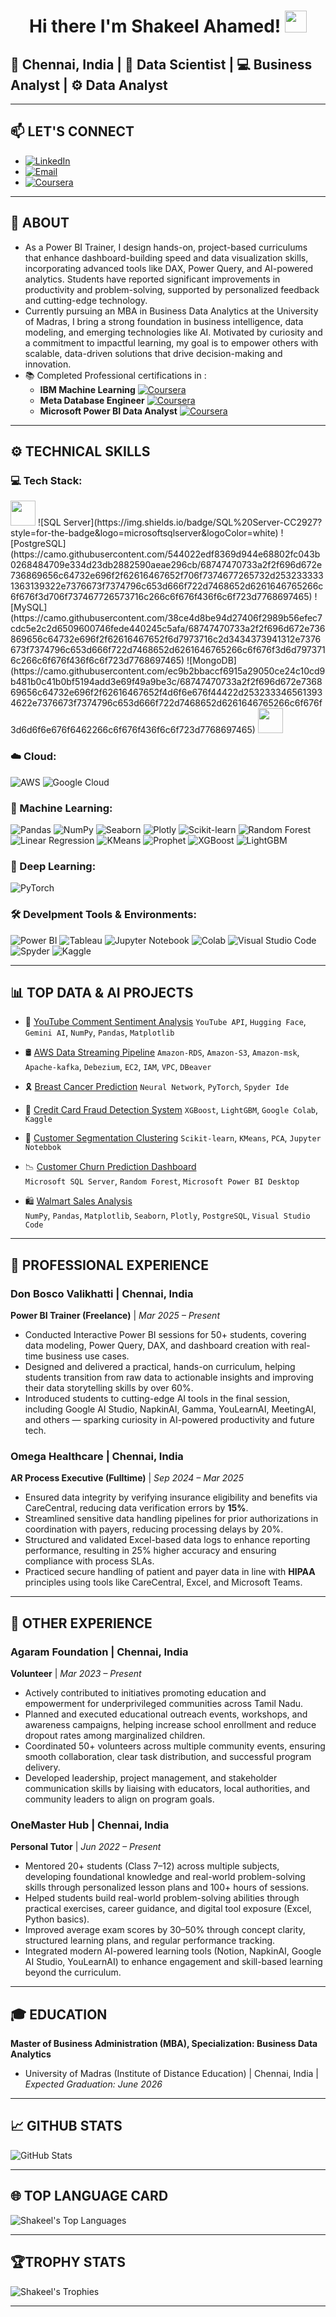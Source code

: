 #  <h1 align="center">Hi there I'm Shakeel Ahamed! <img src="https://media.giphy.com/media/hvRJCLFzcasrR4ia7z/giphy.gif" width="35px" /></h1>

## <n align="centre">📍 **Chennai, India** |  🧠 **Data Scientist** | 💻 **Business Analyst** | ⚙️ **Data Analyst**
---
## 📫 LET'S CONNECT

- [![LinkedIn](https://img.shields.io/badge/LinkedIn-blue?logo=linkedin)](https://www.linkedin.com/in/shakeel-data)  
- [![Email](https://img.shields.io/badge/Gmail-grey?logo=gmail)](mailto:shakeelahamed6618@gmail.com)
- [![Coursera](https://img.shields.io/badge/Coursera-0056D2?logo=coursera&logoColor=white&style=flat-square)](https://www.coursera.org/learner/shakeel-data)

---

## 🚀 ABOUT
- As a Power BI Trainer, I design hands-on, project-based curriculums that enhance dashboard-building speed and data visualization skills, incorporating advanced tools like DAX, Power Query, and AI-powered analytics. Students have reported significant improvements in productivity and problem-solving, supported by personalized feedback and cutting-edge technology. 
- Currently pursuing an MBA in Business Data Analytics at the University of Madras, I bring a strong foundation in business intelligence, data modeling, and emerging technologies like AI. Motivated by curiosity and a commitment to impactful learning, my goal is to empower others with scalable, data-driven solutions that drive decision-making and innovation.
- 📚 Completed Professional certifications in :
   - **IBM Machine Learning** [![Coursera](https://img.shields.io/badge/Coursera-0056D2?logo=coursera&logoColor=white&style=flat-square)](https://www.coursera.org/account/accomplishments/professional-cert/WT57ED6RK0T8)
   - **Meta Database Engineer** [![Coursera](https://img.shields.io/badge/Coursera-0056D2?logo=coursera&logoColor=white&style=flat-square)](https://www.coursera.org/account/accomplishments/professional-cert/90F7XBIW9DHJ)
   - **Microsoft Power BI Data Analyst** [![Coursera](https://img.shields.io/badge/Coursera-0056D2?logo=coursera&logoColor=white&style=flat-square)](https://www.coursera.org/account/accomplishments/professional-cert/R6YAPT8WAUZZ)
---

## ⚙️ TECHNICAL SKILLS
### 💻 Tech Stack:
<img src="https://www.vectorlogo.zone/logos/python/python-icon.svg" width="40"/>
![SQL Server](https://img.shields.io/badge/SQL%20Server-CC2927?style=for-the-badge&logo=microsoftsqlserver&logoColor=white)
![PostgreSQL](https://camo.githubusercontent.com/544022edf8369d944e68802fc043b0268484709e334d23db2882590aeae296cb/68747470733a2f2f696d672e736869656c64732e696f2f62616467652f706f7374677265732d2532333331363139322e7376673f7374796c653d666f722d7468652d6261646765266c6f676f3d706f737467726573716c266c6f676f436f6c6f723d7768697465)
![MySQL](https://camo.githubusercontent.com/38ce4d8be94d27406f2989b56efec7cdc5e2c2d6509600746fede440245c5afa/68747470733a2f2f696d672e736869656c64732e696f2f62616467652f6d7973716c2d3434373941312e7376673f7374796c653d666f722d7468652d6261646765266c6f676f3d6d7973716c266c6f676f436f6c6f723d7768697465)
![MongoDB](https://camo.githubusercontent.com/ec9b2bbaccf6915a29050ce24c10cd9b481b0c41b0bf5194add3e69f49a9be3c/68747470733a2f2f696d672e736869656c64732e696f2f62616467652f4d6f6e676f44422d2532333465613934622e7376673f7374796c653d666f722d7468652d6261646765266c6f676f3d6d6f6e676f6462266c6f676f436f6c6f723d7768697465)
<img src="https://www.vectorlogo.zone/logos/google_bigquery/google_bigquery-icon.svg" width="40"/>

### ☁️ Cloud:
![AWS](https://img.shields.io/badge/AWS-%23FF9900?style=for-the-badge&logo=amazon-aws&logoColor=white)
<img src="https://img.shields.io/badge/Google_Cloud-4285F4?style=for-the-badge&logo=google-cloud&logoColor=white" alt="Google Cloud"/>

### 🤖 Machine Learning:
![Pandas](https://img.shields.io/badge/Pandas-150458?style=for-the-badge&logo=pandas)
![NumPy](https://img.shields.io/badge/NumPy-013243?style=for-the-badge&logo=numpy)
![Seaborn](https://img.shields.io/badge/Seaborn-76B900?style=for-the-badge&logo=seaborn&logoColor=white) <!-- Custom color + logo name -->
![Plotly](https://img.shields.io/badge/Plotly-3F4F75?style=for-the-badge&logo=plotly)
![Scikit-learn](https://camo.githubusercontent.com/0ad18fa0ec11eec42003562b40a61f4d8643454535b4f3b167bdde4a308b8491/68747470733a2f2f696d672e736869656c64732e696f2f62616467652f7363696b69742d2d6c6561726e2d2532334637393331452e7376673f7374796c653d666f722d7468652d6261646765266c6f676f3d7363696b69742d6c6561726e266c6f676f436f6c6f723d7768697465)
![Random Forest](https://img.shields.io/badge/Random_Forest-228B22?style=for-the-badge&logo=tree&logoColor=white)
![Linear Regression](https://img.shields.io/badge/Linear_Regression-FF6B35?style=for-the-badge&logo=chartdotjs&logoColor=white)
![KMeans](https://img.shields.io/badge/KMeans-9C27B0?style=for-the-badge&logo=clustering&logoColor=white)
![Prophet](https://img.shields.io/badge/Prophet-1877F2?style=for-the-badge&logo=facebook&logoColor=white)
![XGBoost](https://img.shields.io/badge/XGBoost-EC2D00?style=for-the-badge&logo=boost&logoColor=white)
![LightGBM](https://img.shields.io/badge/LightGBM-8BC34A?style=for-the-badge&logo=leaflet&logoColor=white)

### 🧬 Deep Learning:
![PyTorch](https://img.shields.io/badge/PyTorch-EE4C2C?style=for-the-badge&logo=pytorch&logoColor=white)

### 🛠️ Develpment Tools & Environments:
![Power BI](https://img.shields.io/badge/Power%20BI-F2C811?style=for-the-badge&logo=powerbi&logoColor=black)
![Tableau](https://img.shields.io/badge/Tableau-E97627?style=for-the-badge&logo=tableau)
![Jupyter Notebook](https://img.shields.io/badge/jupyter-%23FA0F00.svg?style=for-the-badge&logo=jupyter&logoColor=white)
![Colab](https://img.shields.io/badge/Google%20Colab-F9AB00?style=for-the-badge&logo=googlecolab&logoColor=white)
![Visual Studio Code](https://img.shields.io/badge/Visual%20Studio%20Code-0078d7.svg?style=for-the-badge&logo=visual-studio-code&logoColor=white)
![Spyder](https://img.shields.io/badge/Spyder-838485?style=for-the-badge&logo=spyder%20ide&logoColor=maroon)
![Kaggle](https://camo.githubusercontent.com/09863c0d1b37b39630da97cebd29b81129de2e4fb0ad06b48187df332ca35c82/68747470733a2f2f696d672e736869656c64732e696f2f62616467652f4b6167676c652d3033356137643f7374796c653d666f722d7468652d6261646765266c6f676f3d6b6167676c65266c6f676f436f6c6f723d7768697465)

---

## 📊 TOP DATA & AI PROJECTS

- 💬 [YouTube Comment Sentiment Analysis](https://github.com/shakeel-data/youtube-sentiment-analysis)
      `YouTube API`, `Hugging Face`, `Gemini AI`, `NumPy`, `Pandas`, `Matplotlib`
- 🛢️ [AWS Data Streaming Pipeline](https://github.com/shakeel-data/AWS-data-streaming-pipeline)
      `Amazon-RDS`, `Amazon-S3`, `Amazon-msk`, `Apache-kafka`, `Debezium`, `EC2`, `IAM`, `VPC`, `DBeaver`
  
- 🎗 [Breast Cancer Prediction](https://github.com/shakeel-data/Breast-cancer-prediction-neural-network-pytorch)
      `Neural Network`, `PyTorch`, `Spyder Ide`
  
- 🔐 [Credit Card Fraud Detection System](https://github.com/shakeel-data/credit-card-fraud-deduction-predictive-models)
      `XGBoost`, `LightGBM`, `Google Colab`, `Kaggle`
  
- 👤 [Customer Segmentation Clustering](https://github.com/shakeel-data/customer-segmentation-clustering)
      `Scikit-learn`, `KMeans`, `PCA`, `Jupyter Notebbok`
  
- 📉 [Customer Churn Prediction Dashboard](https://github.com/shakeel-data/churn-prediction-dashboard)  
      `Microsoft SQL Server`, `Random Forest`, `Microsoft Power BI Desktop`
  
- 🛍️ [Walmart Sales Analysis](https://github.com/shakeel-data/walmart-analysis-sql-python)  
      `NumPy`, `Pandas`, `Matplotlib`, `Seaborn`, `Plotly`, `PostgreSQL`, `Visual Studio Code`

---

## 💼 PROFESSIONAL EXPERIENCE
### Don Bosco Valikhatti | Chennai, India
**Power BI Trainer (Freelance)** | *Mar 2025 – Present*
- Conducted Interactive Power BI sessions for 50+ students, covering data modeling, Power Query, DAX, and dashboard creation with real-time business use cases.
- Designed and delivered a practical, hands-on curriculum, helping students transition from raw data to actionable insights and improving their data storytelling skills by over 60%.
- Introduced students to cutting-edge AI tools in the final session, including Google AI Studio, NapkinAI, Gamma, YouLearnAI, MeetingAI, and others — sparking curiosity in AI-powered productivity and future tech.

### Omega Healthcare | Chennai, India
**AR Process Executive (Fulltime)** | *Sep 2024 – Mar 2025*

- Ensured data integrity by verifying insurance eligibility and benefits via CareCentral, reducing data verification errors by **15%**. 
- Streamlined sensitive data handling pipelines for prior authorizations in coordination with payers, reducing processing delays by 20%.
- Structured and validated Excel-based data logs to enhance reporting performance, resulting in 25% higher accuracy and ensuring compliance with process SLAs.
- Practiced secure handling of patient and payer data in line with **HIPAA** principles using tools like CareCentral, Excel, and Microsoft Teams.

---
## 👥 OTHER EXPERIENCE
### Agaram Foundation | Chennai, India
**Volunteer** | *Mar 2023 – Present*
- Actively contributed to initiatives promoting education and empowerment for underprivileged communities across Tamil Nadu.
- Planned and executed educational outreach events, workshops, and awareness campaigns, helping increase school enrollment and reduce dropout rates among marginalized children.
- Coordinated 50+ volunteers across multiple community events, ensuring smooth collaboration, clear task distribution, and successful program delivery.
- Developed leadership, project management, and stakeholder communication skills by liaising with educators, local authorities, and community leaders to align on program goals.

### OneMaster Hub | Chennai, India
**Personal Tutor** | *Jun 2022 – Present*
- Mentored 20+ students (Class 7–12) across multiple subjects, developing foundational knowledge and real-world problem-solving skills through personalized lesson plans and 100+ hours of sessions.
- Helped students build real-world problem-solving abilities through practical exercises, career guidance, and digital tool exposure (Excel, Python basics).
- Improved average exam scores by 30–50% through concept clarity, structured learning plans, and regular performance tracking.
- Integrated modern AI-powered learning tools (Notion, NapkinAI, Google AI Studio, YouLearnAI) to enhance engagement and skill-based learning beyond the curriculum.
---
## 🎓 EDUCATION
**Master of Business Administration (MBA), Specialization: Business Data Analytics**
- University of Madras (Institute of Distance Education) | Chennai, India | _Expected Graduation: June 2026_

---

## 📈 GITHUB STATS

<p align="left">
  <img src="https://github-readme-stats.vercel.app/api?username=shakeel-data&show_icons=true&theme=radical" alt="GitHub Stats"/>
  <br />

---

## 🌐 TOP LANGUAGE CARD

![Shakeel's Top Languages](https://github-readme-stats.vercel.app/api/top-langs/?username=shakeel-data&layout=compact&theme=tokyonight)

---


## 🏆TROPHY STATS

![Shakeel's Trophies](https://github-profile-trophy.vercel.app/?username=shakeel-data&theme=monokai)

---
